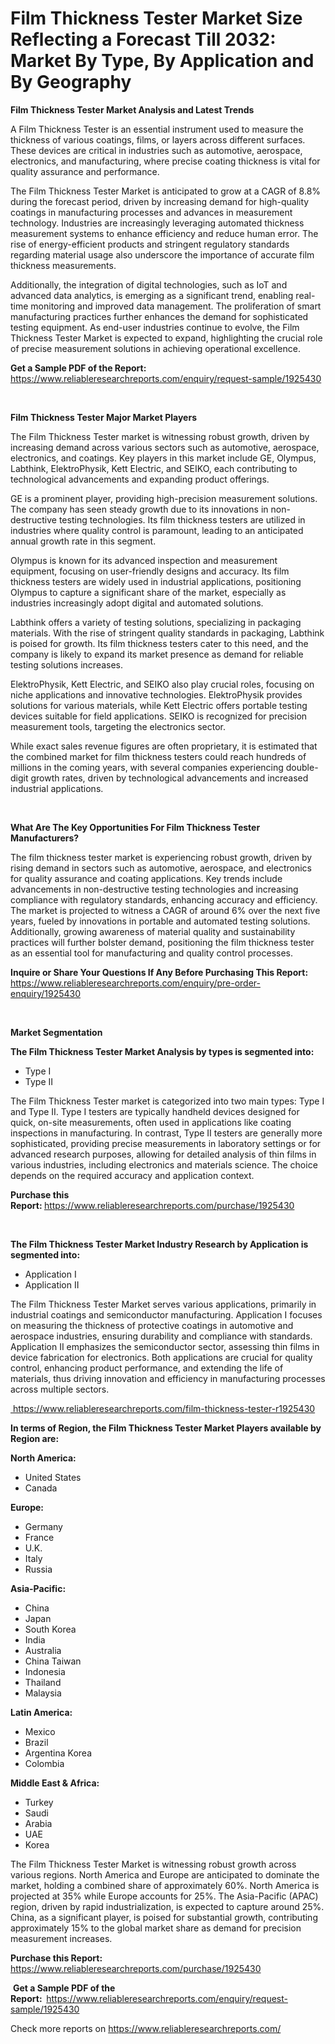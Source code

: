 <p><h1>Film Thickness Tester Market Size Reflecting a Forecast Till 2032: Market By Type, By Application and By Geography</h1></p><p><strong>Film Thickness Tester Market Analysis and Latest Trends</strong></p>
<p><p>A Film Thickness Tester is an essential instrument used to measure the thickness of various coatings, films, or layers across different surfaces. These devices are critical in industries such as automotive, aerospace, electronics, and manufacturing, where precise coating thickness is vital for quality assurance and performance.</p><p>The Film Thickness Tester Market is anticipated to grow at a CAGR of 8.8% during the forecast period, driven by increasing demand for high-quality coatings in manufacturing processes and advances in measurement technology. Industries are increasingly leveraging automated thickness measurement systems to enhance efficiency and reduce human error. The rise of energy-efficient products and stringent regulatory standards regarding material usage also underscore the importance of accurate film thickness measurements.</p><p>Additionally, the integration of digital technologies, such as IoT and advanced data analytics, is emerging as a significant trend, enabling real-time monitoring and improved data management. The proliferation of smart manufacturing practices further enhances the demand for sophisticated testing equipment. As end-user industries continue to evolve, the Film Thickness Tester Market is expected to expand, highlighting the crucial role of precise measurement solutions in achieving operational excellence.</p></p>
<p><strong>Get a Sample PDF of the Report:&nbsp;</strong> <a href="https://www.reliableresearchreports.com/enquiry/request-sample/1925430?utm_campaign=38&utm_medium=2&utm_source=Github&utm_content=ia&utm_term=15012025&utm_id=film-thickness-tester">https://www.reliableresearchreports.com/enquiry/request-sample/1925430</a></p>
<p>&nbsp;</p>
<p><strong>Film Thickness Tester Major Market Players</strong></p>
<p><p>The Film Thickness Tester market is witnessing robust growth, driven by increasing demand across various sectors such as automotive, aerospace, electronics, and coatings. Key players in this market include GE, Olympus, Labthink, ElektroPhysik, Kett Electric, and SEIKO, each contributing to technological advancements and expanding product offerings.</p><p>GE is a prominent player, providing high-precision measurement solutions. The company has seen steady growth due to its innovations in non-destructive testing technologies. Its film thickness testers are utilized in industries where quality control is paramount, leading to an anticipated annual growth rate in this segment.</p><p>Olympus is known for its advanced inspection and measurement equipment, focusing on user-friendly designs and accuracy. Its film thickness testers are widely used in industrial applications, positioning Olympus to capture a significant share of the market, especially as industries increasingly adopt digital and automated solutions.</p><p>Labthink offers a variety of testing solutions, specializing in packaging materials. With the rise of stringent quality standards in packaging, Labthink is poised for growth. Its film thickness testers cater to this need, and the company is likely to expand its market presence as demand for reliable testing solutions increases.</p><p>ElektroPhysik, Kett Electric, and SEIKO also play crucial roles, focusing on niche applications and innovative technologies. ElektroPhysik provides solutions for various materials, while Kett Electric offers portable testing devices suitable for field applications. SEIKO is recognized for precision measurement tools, targeting the electronics sector.</p><p>While exact sales revenue figures are often proprietary, it is estimated that the combined market for film thickness testers could reach hundreds of millions in the coming years, with several companies experiencing double-digit growth rates, driven by technological advancements and increased industrial applications.</p></p>
<p>&nbsp;</p>
<p><strong>What Are The Key Opportunities For Film Thickness Tester Manufacturers?</strong></p>
<p><p>The film thickness tester market is experiencing robust growth, driven by rising demand in sectors such as automotive, aerospace, and electronics for quality assurance and coating applications. Key trends include advancements in non-destructive testing technologies and increasing compliance with regulatory standards, enhancing accuracy and efficiency. The market is projected to witness a CAGR of around 6% over the next five years, fueled by innovations in portable and automated testing solutions. Additionally, growing awareness of material quality and sustainability practices will further bolster demand, positioning the film thickness tester as an essential tool for manufacturing and quality control processes.</p></p>
<p><strong>Inquire or Share Your Questions If Any Before Purchasing This Report:</strong> <a href="https://www.reliableresearchreports.com/enquiry/pre-order-enquiry/1925430?utm_campaign=38&utm_medium=2&utm_source=Github&utm_content=ia&utm_term=15012025&utm_id=film-thickness-tester">https://www.reliableresearchreports.com/enquiry/pre-order-enquiry/1925430</a></p>
<p>&nbsp;</p>
<p><strong>Market Segmentation</strong></p>
<p><strong>The Film Thickness Tester Market Analysis by types is segmented into:</strong></p>
<p><ul><li>Type I</li><li>Type II</li></ul></p>
<p><p>The Film Thickness Tester market is categorized into two main types: Type I and Type II. Type I testers are typically handheld devices designed for quick, on-site measurements, often used in applications like coating inspections in manufacturing. In contrast, Type II testers are generally more sophisticated, providing precise measurements in laboratory settings or for advanced research purposes, allowing for detailed analysis of thin films in various industries, including electronics and materials science. The choice depends on the required accuracy and application context.</p></p>
<p><strong>Purchase this Report:&nbsp;</strong><a href="https://www.reliableresearchreports.com/purchase/1925430?utm_campaign=38&utm_medium=2&utm_source=Github&utm_content=ia&utm_term=15012025&utm_id=film-thickness-tester">https://www.reliableresearchreports.com/purchase/1925430</a></p>
<p>&nbsp;</p>
<p><strong>The Film Thickness Tester Market Industry Research by Application is segmented into:</strong></p>
<p><ul><li>Application I</li><li>Application II</li></ul></p>
<p><p>The Film Thickness Tester Market serves various applications, primarily in industrial coatings and semiconductor manufacturing. Application I focuses on measuring the thickness of protective coatings in automotive and aerospace industries, ensuring durability and compliance with standards. Application II emphasizes the semiconductor sector, assessing thin films in device fabrication for electronics. Both applications are crucial for quality control, enhancing product performance, and extending the life of materials, thus driving innovation and efficiency in manufacturing processes across multiple sectors.</p></p>
<p><a href="https://www.reliableresearchreports.com/film-thickness-tester-r1925430?utm_campaign=38&utm_medium=2&utm_source=Github&utm_content=ia&utm_term=15012025&utm_id=film-thickness-tester">&nbsp;https://www.reliableresearchreports.com/film-thickness-tester-r1925430</a></p>
<p><strong>In terms of Region, the Film Thickness Tester Market Players available by Region are:</strong></p>
<p>
    <p> <strong> North America: </strong>
        <ul>
            <li>United States</li>
            <li>Canada</li>
        </ul>
        </p> 
    <p> <strong> Europe: </strong>
        <ul>
            <li>Germany</li>
            <li>France</li>
            <li>U.K.</li>
            <li>Italy</li>
            <li>Russia</li>
        </ul>
        </p> 
    <p> <strong> Asia-Pacific: </strong>
        <ul>
            <li>China</li>
            <li>Japan</li>
            <li>South Korea</li>
            <li>India</li>
            <li>Australia</li>
            <li>China Taiwan</li>
            <li>Indonesia</li>
            <li>Thailand</li>
            <li>Malaysia</li>
        </ul>
        </p> 
    <p> <strong> Latin America: </strong>
        <ul>
            <li>Mexico</li>
            <li>Brazil</li>
            <li>Argentina Korea</li>
            <li>Colombia</li>
        </ul>
        </p> 
    <p> <strong> Middle East & Africa: </strong>
        <ul>
            <li>Turkey</li>
            <li>Saudi</li>
            <li>Arabia</li>
            <li>UAE</li>
            <li>Korea</li>
        </ul>
    </p>
    </p>
<p><p>The Film Thickness Tester Market is witnessing robust growth across various regions. North America and Europe are anticipated to dominate the market, holding a combined share of approximately 60%. North America is projected at 35% while Europe accounts for 25%. The Asia-Pacific (APAC) region, driven by rapid industrialization, is expected to capture around 25%. China, as a significant player, is poised for substantial growth, contributing approximately 15% to the global market share as demand for precision measurement increases.</p></p>
<p><strong>Purchase this Report: </strong><a href="https://www.reliableresearchreports.com/purchase/1925430?utm_campaign=38&utm_medium=2&utm_source=Github&utm_content=ia&utm_term=15012025&utm_id=film-thickness-tester">https://www.reliableresearchreports.com/purchase/1925430</a></p>
<p>&nbsp;<strong>Get a Sample PDF of the Report:&nbsp;&nbsp;</strong><a href="https://www.reliableresearchreports.com/enquiry/request-sample/1925430?utm_campaign=38&utm_medium=2&utm_source=Github&utm_content=ia&utm_term=15012025&utm_id=film-thickness-tester">https://www.reliableresearchreports.com/enquiry/request-sample/1925430</a></p>
<p><strong></strong></p>
<p>Check more reports on <a href="https://www.reliableresearchreports.com/?utm_campaign=38&utm_medium=2&utm_source=Github&utm_content=ia&utm_term=15012025&utm_id=film-thickness-tester">https://www.reliableresearchreports.com/</a></p>